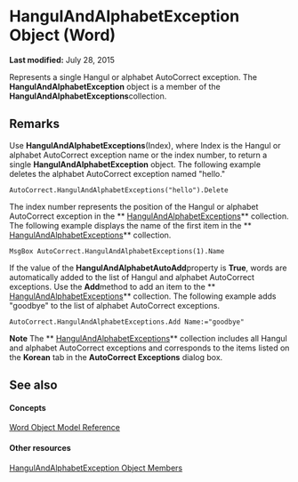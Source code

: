 
# HangulAndAlphabetException Object (Word)

 **Last modified:** July 28, 2015

Represents a single Hangul or alphabet AutoCorrect exception. The  **HangulAndAlphabetException** object is a member of the **HangulAndAlphabetExceptions**collection.

## Remarks

Use  **HangulAndAlphabetExceptions**(Index), where Index is the Hangul or alphabet AutoCorrect exception name or the index number, to return a single  **HangulAndAlphabetException** object. The following example deletes the alphabet AutoCorrect exception named "hello."


```
AutoCorrect.HangulAndAlphabetExceptions("hello").Delete
```

The index number represents the position of the Hangul or alphabet AutoCorrect exception in the  ** [HangulAndAlphabetExceptions](ddb128f0-3752-5d38-e65a-767f17d86294.md)** collection. The following example displays the name of the first item in the ** [HangulAndAlphabetExceptions](ddb128f0-3752-5d38-e65a-767f17d86294.md)** collection.




```
MsgBox AutoCorrect.HangulAndAlphabetExceptions(1).Name
```

If the value of the  **HangulAndAlphabetAutoAdd**property is  **True**, words are automatically added to the list of Hangul and alphabet AutoCorrect exceptions. Use the  **Add**method to add an item to the  ** [HangulAndAlphabetExceptions](ddb128f0-3752-5d38-e65a-767f17d86294.md)** collection. The following example adds "goodbye" to the list of alphabet AutoCorrect exceptions.




```
AutoCorrect.HangulAndAlphabetExceptions.Add Name:="goodbye"
```


 **Note**  The  ** [HangulAndAlphabetExceptions](ddb128f0-3752-5d38-e65a-767f17d86294.md)** collection includes all Hangul and alphabet AutoCorrect exceptions and corresponds to the items listed on the **Korean** tab in the **AutoCorrect Exceptions** dialog box.


## See also


#### Concepts


 [Word Object Model Reference](be452561-b436-bb9b-6f94-3faa9a74a6fd.md)
#### Other resources


 [HangulAndAlphabetException Object Members](7f6fa37a-c66a-32c5-c2d3-1141980ad488.md)

